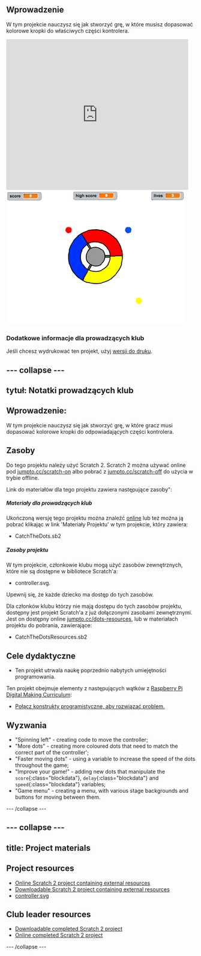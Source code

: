 ## Wprowadzenie

W tym projekcie nauczysz się jak stworzyć grę, w które musisz dopasować kolorowe kropki do właściwych części kontrolera.

<div class="scratch-preview">
  <iframe allowtransparency="true" width="485" height="402" src="https://scratch.mit.edu/projects/embed/44942820/?autostart=false" frameborder="0"></iframe>
  <img src="images/dots-final.png">
</div>

### Dodatkowe informacje dla prowadzących klub

Jeśli chcesz wydrukować ten projekt, użyj [wersji do druku](https://projects.raspberrypi.org/en/projects/catch-the-dots/print).

## \--- collapse \---

## tytuł: Notatki prowadzących klub

## Wprowadzenie:

W tym projekcie nauczysz się jak stworzyć grę, w które gracz musi dopasować kolorowe kropki do odpowiadających części kontrolera.

## Zasoby

Do tego projektu należy użyć Scratch 2. Scratch 2 można używać online pod [jumpto.cc/scratch-on](http://jumpto.cc/scratch-on) albo pobrać z [jumpto.cc/scratch-off](http://jumpto.cc/scratch-off) do użycia w trybie offline.

Link do materiałów dla tego projektu zawiera następujące zasoby":

##### Materiały dla prowadzących klub

Ukończoną wersję tego projektu można znaleźć [online](http://scratch.mit.edu/projects/44942820/#editor) lub też można ją pobrać klikając w link 'Materiały Projektu' w tym projekcie, który zawiera:

* CatchTheDots.sb2

##### Zasoby projektu

W tym projekcie, członkowie klubu mogą użyć zasobów zewnętrznych, które nie są dostępne w bibliotece Scratch'a:

* controller.svg.

Upewnij się, że każde dziecko ma dostęp do tych zasobów.

Dla członków klubu którzy nie mają dostępu do tych zasobów projektu, dostępny jest projekt Scratch'a z już dołączonymi zasobami zewnętrznymi. Jest on dostępny online [jumpto.cc/dots-resources](http://jumpto.cc/dots-resources), lub w materiałach projektu do pobrania, zawierające:

* CatchTheDotsResources.sb2 

## Cele dydaktyczne

* Ten projekt utrwala naukę poprzednio nabytych umiejętności programowania.

Ten projekt obejmuje elementy z następujących wątków z [Raspberry Pi Digital Making Curriculum](http://rpf.io/curriculum):

* [Połącz konstrukty programistyczne, aby rozwiązać problem.](https://www.raspberrypi.org/curriculum/programming/builder)

## Wyzwania

* "Spinning left" - creating code to move the controller;
* "More dots" - creating more coloured dots that need to match the correct part of the controller';
* "Faster moving dots" - using a variable to increase the speed of the dots throughout the game;
* "Improve your game!" - adding new dots that manipulate the `score`{:class="blockdata"}, `delay`{:class="blockdata"} and `speed`{:class="blockdata"} variables;
* "Game menu" - creating a menu, with various stage backgrounds and buttons for moving between them.

\--- /collapse \---

## \--- collapse \---

## title: Project materials

## Project resources

* [Online Scratch 2 project containing external resources](http://jumpto.cc/dots-resources)
* [Downloadable Scratch 2 project containing external resources](resources/CatchTheDotsResources.sb2)
* [controller.svg](resources/controller.svg)

## Club leader resources

* [Downloadable completed Scratch 2 project](resources/CatchTheDots.sb2)
* [Online completed Scratch 2 project](http://scratch.mit.edu/projects/44942820/#editor)

\--- /collapse \---